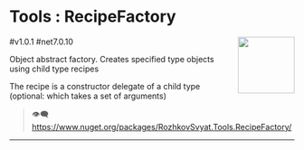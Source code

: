 # Tools : RecipeFactory

<img align="right" width="100" height="100" src="https://github.com/rozhkovsvyat/Tools.RecipeFactory/assets/71471748/98470c48-21be-4be4-b9c4-7cae18cbc4df">

#v1.0.1 #net7.0.10

Object abstract factory. Creates specified type objects using child type recipes
 
The recipe is a constructor delegate of a child type (optional: which takes a set of arguments)

> :eye_speech_bubble: https://www.nuget.org/packages/RozhkovSvyat.Tools.RecipeFactory/

---
